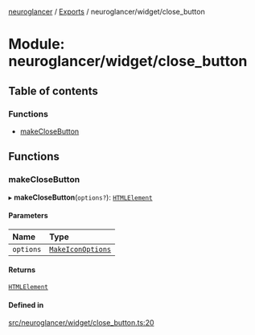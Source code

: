 [neuroglancer](../README.md) / [Exports](../modules.md) / neuroglancer/widget/close\_button

# Module: neuroglancer/widget/close\_button

## Table of contents

### Functions

- [makeCloseButton](neuroglancer_widget_close_button.md#makeclosebutton)

## Functions

### makeCloseButton

▸ **makeCloseButton**(`options?`): [`HTMLElement`](main_module._internal_.md#htmlelement)

#### Parameters

| Name | Type |
| :------ | :------ |
| `options` | [`MakeIconOptions`](../interfaces/neuroglancer_widget_icon.MakeIconOptions.md) |

#### Returns

[`HTMLElement`](main_module._internal_.md#htmlelement)

#### Defined in

[src/neuroglancer/widget/close_button.ts:20](https://github.com/ActiveBrainAtlas2/neuroglancer/blob/91617476/src/neuroglancer/widget/close_button.ts#L20)
